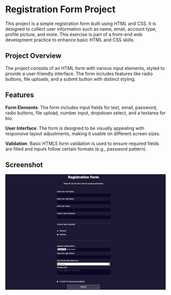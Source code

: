 # Registration Form Project
This project is a simple registration form built using HTML and CSS. It is designed to collect user information such as name, email, account type, profile picture, and more. This exercise is part of a front-end web development practice to enhance basic HTML and CSS skills.

## Project Overview

The project consists of an HTML form with various input elements, styled to provide a user-friendly interface. The form includes features like radio buttons, file uploads, and a submit button with distinct styling.

## Features
**Form Elements**: The form includes input fields for text, email, password, radio buttons, file upload, number input, dropdown select, and a textarea for bio.

**User Interface**: The form is designed to be visually appealing with responsive layout adjustments, making it usable on different screen sizes.

**Validation**: Basic HTML5 form validation is used to ensure required fields are filled and inputs follow certain formats (e.g., password pattern).

## Screenshot
![form-screenshot](https://github.com/DanL-code/web-practice-registrationForm/blob/main/Screenshot.png)

